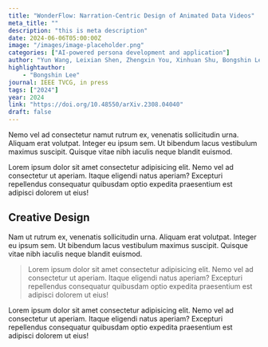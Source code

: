 ```yaml
---
title: "WonderFlow: Narration-Centric Design of Animated Data Videos"
meta_title: ""
description: "this is meta description"
date: 2024-06-06T05:00:00Z
image: "/images/image-placeholder.png"
categories: ["AI-powered persona development and application"]
author: "Yun Wang, Leixian Shen, Zhengxin You, Xinhuan Shu, Bongshin Lee, John Thompson, Haidong Zhang, Dongmei Zhang"
highlightauthor: 
    - "Bongshin Lee"
journal: IEEE TVCG, in press
tags: ["2024"]
year: 2024
link: "https://doi.org/10.48550/arXiv.2308.04040"
draft: false    
---
```


Nemo vel ad consectetur namut rutrum ex, venenatis sollicitudin urna. Aliquam erat volutpat. Integer eu ipsum sem. Ut bibendum lacus vestibulum maximus suscipit. Quisque vitae nibh iaculis neque blandit euismod.

Lorem ipsum dolor sit amet consectetur adipisicing elit. Nemo vel ad consectetur ut aperiam. Itaque eligendi natus aperiam? Excepturi repellendus consequatur quibusdam optio expedita praesentium est adipisci dolorem ut eius!

## Creative Design

Nam ut rutrum ex, venenatis sollicitudin urna. Aliquam erat volutpat. Integer eu ipsum sem. Ut bibendum lacus vestibulum maximus suscipit. Quisque vitae nibh iaculis neque blandit euismod.

> Lorem ipsum dolor sit amet consectetur adipisicing elit. Nemo vel ad consectetur ut aperiam. Itaque eligendi natus aperiam? Excepturi repellendus consequatur quibusdam optio expedita praesentium est adipisci dolorem ut eius!

Lorem ipsum dolor sit amet consectetur adipisicing elit. Nemo vel ad consectetur ut aperiam. Itaque eligendi natus aperiam? Excepturi repellendus consequatur quibusdam optio expedita praesentium est adipisci dolorem ut eius!
